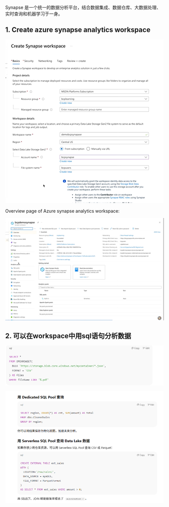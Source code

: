 Synapse 是一个统一的数据分析平台，结合数据集成、数据仓库、大数据处理、实时查询和机器学习于一身。

## 1. Create azure synapse analytics workspace

![alt text](image-66.png)

Overview page of Azure synapse analytics workspace:

![alt text](image-23.png)

## 2. 可以在workspace中用sql语句分析数据

![alt text](image-24.png)

![alt text](image-67.png)